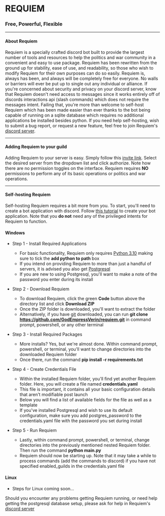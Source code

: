 # REQUIEM
### Free, Powerful, Flexible
***
#### About Requiem
Requiem is a specially crafted discord bot built to provide the largest number of tools and resources to help the
politics and war community in a convenient and easy to use package. Requiem has been rewritten from the ground up for
stability, ease of use, and readability, so those who wish to modify Requiem for their own purposes can do so easily.
Requiem is, always has been, and always will be completely free for everyone. No walls or barriers will ever be put up
to single out any individual or alliance. If you're concerned about security and privacy on your discord server, know
that Requiem doesn't need access to messages since it works entirely off of discords interactions api (slash commands)
which does not require the messages intent. Failing that, you're more than welcome to self-host Requiem which has been
made easier than ever thanks to the bot being capable of running on a sqlite database which requires no additional
applications be installed besides python. If you need help self-hosting, wish to submit a bug report, or request a new
feature, feel free to join Requiem's [discord server](https://discord.gg/uTXdx7J).
***
#### Adding Requiem to your guild
Adding Requiem to your server is easy. Simply follow this [invite link](https://discord.com/oauth2/authorize?client_id=406643604019347456&scope=bot).
Select the desired server from the dropdown list and click authorize. Note how there are no permission toggles on the 
interface. Requiem requires **NO** permissions to perform any of its basic operations or politics and war operations.
***
#### Self-hosting Requiem
Self-hosting Requiem requires a bit more from you. To start, you'll need to create a bot application with discord.
Follow [this tutorial](https://tutorials.discordcoding.academy/starting/making-the-bot.html) to create your bot
application. Note that you **do not** need any of the privileged intents for Requiem to function.

#### Windows

* Step 1 - Install Required Applications
  * For basic functionality, Requiem only requires [Python 3.10](https://python.org) making sure to tick the 
  **add python to path** box
  * If you intend on providing Requiem to more than just a handful of servers, it is advised you also get [Postgresql](https://postgresql.org/)
  * If you are new to using Postgresql, you'll want to make a note of the password you enter during its install

* Step 2 - Download Requiem
  * To download Requiem, click the green **Code** button above the directory list and click **Download ZIP**
  * Once the ZIP folder is downloaded, you'll want to extract the folder
  * Alternatively, if you have [git](https://git-scm.com/downloads) downloaded, you can run 
  **git clone https://github.com/GodEmpressVerin/requiem.git** in command prompt, powershell, or any other terminal

* Step 3 - Install Required Packages
  * More installs? Yes, but we're almost done. Within command prompt, powershell, or terminal, you'll want to change
  directories into the downloaded Requiem folder
  * Once there, run the command **pip install -r requirements.txt**
  
* Step 4 - Create Credentials File
  * Within the installed Requiem folder, you'll find yet another Requiem folder. Here, you will create a file named
  **credentials.yaml**
  * This file is important, it contains all your basic configuration details that aren't modifiable post launch
  * Below you will find a list of available fields for the file as well as a template
  * If you've installed Postgresql and wish to use its default configuration, make sure you add postgres_password to the
  credentials.yaml file with the password you set during install

* Step 5 - Run Requiem
  * Lastly, within command prompt, powershell, or terminal, change directories into the previously mentioned nested
  Requiem folder. Then run the command **python __main__.py**
  * Requiem should now be starting up. Note that it may take a while to process commands (add the commands to discord)
  if you have not specified enabled_guilds in the credentials.yaml file

#### Linux

* Steps for Linux coming soon...

Should you encounter any problems getting Requiem running, or need help getting the postgresql database setup, please
ask for help in Requiem's [discord server](https://discord.gg/uTXdx7J)
